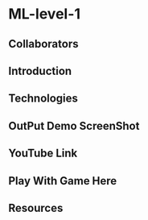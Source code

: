 # ML-level-1

## Collaborators

## Introduction

## Technologies

## OutPut Demo ScreenShot

## YouTube Link

## Play With Game Here

## Resources


